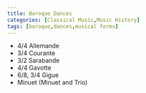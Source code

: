 ```yaml
---
title: Baroque Dances
categories: [Classical Music,Music History]
tags: [baroque,dances,musical forms]
---
```


- 4/4 Allemande
- 3/4 Courante
- 3/2 Sarabande
- 4/4 Gavotte
- 6/8, 3/4 Gigue
- Minuet (Minuet and Trio)
